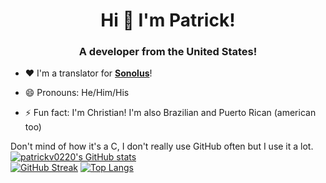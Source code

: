 <h1 align="center">Hi 👋 I'm Patrick!</h1>
<h3 align="center">A developer from the United States!</h3>

- ❤️ I'm a translator for **[Sonolus](https://sonolus.com)**!
  
- 😄 Pronouns: He/Him/His

- ⚡ Fun fact: I'm Christian! I'm also Brazilian and Puerto Rican (american too)

Don't mind of how it's a C, I don't really use GitHub often but I use it a lot.
[![patrickv0220's GitHub stats](https://github-readme-stats.vercel.app/api?username=patrickv0220&show_icons=true&title_color=48b0d5&icon_color=48b0d5#gh-light-mode-only)](https://github.com/anuraghazra/github-readme-stats)  
[![GitHub Streak](https://github-readme-streak-stats-mgfj.vercel.app/?user=patrickv0220&ring=48b0d5&fire=48b0d5&currStreakLabel=48b0d5&currStreakNum=48b0d5&2)](https://git.io/streak-stats)
[![Top Langs](https://github-readme-stats.vercel.app/api/top-langs/?username=patrickv0220&layout=compact&title_color=48b0d5&icon_color=48b0d5#gh-light-mode-only)](https://github.com/anuraghazra/github-readme-stats)  
<!--
**patrickv0220/patrickv0220** is a ✨ _special_ ✨ repository because its `README.md` (this file) appears on your GitHub profile.

Here are some ideas to get you started:

- 🔭 I’m currently working on ...
- 🌱 I’m currently learning ...
- 👯 I’m looking to collaborate on ...
- 🤔 I’m looking for help with ...
- 💬 Ask me about ...
- 📫 How to reach me: ...
- 😄 Pronouns: ...
- ⚡ Fun fact: ...
-->

